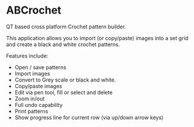 # ABCrochet
QT based cross platform Crochet pattern builder.

This application allows you to import (or copy/paste) images into a set grid and create a black and white crochet patterns.

Features include:
- Open / save patterns
- Import images
- Convert to Grey scale or black and white.
- Copy/paste images
- Edit via pen tool, fill or select and delete
- Zoom in/out
- Full undo capability
- Print patterns
- Show progress line for current row (via up/down arrow keys)

